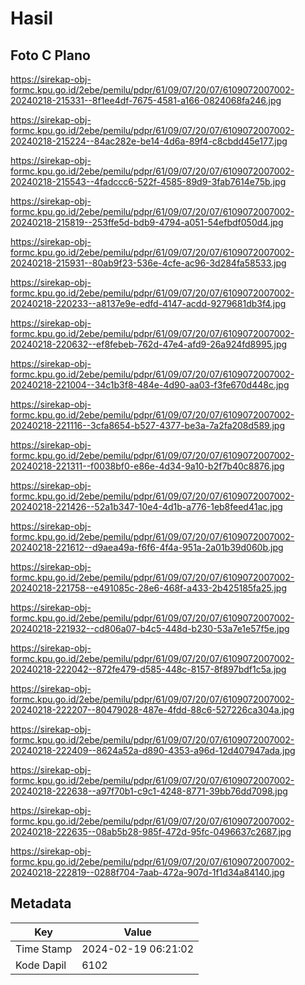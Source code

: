 # Hasil

## Foto C Plano

https://sirekap-obj-formc.kpu.go.id/2ebe/pemilu/pdpr/61/09/07/20/07/6109072007002-20240218-215331--8f1ee4df-7675-4581-a166-0824068fa246.jpg

https://sirekap-obj-formc.kpu.go.id/2ebe/pemilu/pdpr/61/09/07/20/07/6109072007002-20240218-215224--84ac282e-be14-4d6a-89f4-c8cbdd45e177.jpg

https://sirekap-obj-formc.kpu.go.id/2ebe/pemilu/pdpr/61/09/07/20/07/6109072007002-20240218-215543--4fadccc6-522f-4585-89d9-3fab7614e75b.jpg

https://sirekap-obj-formc.kpu.go.id/2ebe/pemilu/pdpr/61/09/07/20/07/6109072007002-20240218-215819--253ffe5d-bdb9-4794-a051-54efbdf050d4.jpg

https://sirekap-obj-formc.kpu.go.id/2ebe/pemilu/pdpr/61/09/07/20/07/6109072007002-20240218-215931--80ab9f23-536e-4cfe-ac96-3d284fa58533.jpg

https://sirekap-obj-formc.kpu.go.id/2ebe/pemilu/pdpr/61/09/07/20/07/6109072007002-20240218-220233--a8137e9e-edfd-4147-acdd-9279681db3f4.jpg

https://sirekap-obj-formc.kpu.go.id/2ebe/pemilu/pdpr/61/09/07/20/07/6109072007002-20240218-220632--ef8febeb-762d-47e4-afd9-26a924fd8995.jpg

https://sirekap-obj-formc.kpu.go.id/2ebe/pemilu/pdpr/61/09/07/20/07/6109072007002-20240218-221004--34c1b3f8-484e-4d90-aa03-f3fe670d448c.jpg

https://sirekap-obj-formc.kpu.go.id/2ebe/pemilu/pdpr/61/09/07/20/07/6109072007002-20240218-221116--3cfa8654-b527-4377-be3a-7a2fa208d589.jpg

https://sirekap-obj-formc.kpu.go.id/2ebe/pemilu/pdpr/61/09/07/20/07/6109072007002-20240218-221311--f0038bf0-e86e-4d34-9a10-b2f7b40c8876.jpg

https://sirekap-obj-formc.kpu.go.id/2ebe/pemilu/pdpr/61/09/07/20/07/6109072007002-20240218-221426--52a1b347-10e4-4d1b-a776-1eb8feed41ac.jpg

https://sirekap-obj-formc.kpu.go.id/2ebe/pemilu/pdpr/61/09/07/20/07/6109072007002-20240218-221612--d9aea49a-f6f6-4f4a-951a-2a01b39d060b.jpg

https://sirekap-obj-formc.kpu.go.id/2ebe/pemilu/pdpr/61/09/07/20/07/6109072007002-20240218-221758--e491085c-28e6-468f-a433-2b425185fa25.jpg

https://sirekap-obj-formc.kpu.go.id/2ebe/pemilu/pdpr/61/09/07/20/07/6109072007002-20240218-221932--cd806a07-b4c5-448d-b230-53a7e1e57f5e.jpg

https://sirekap-obj-formc.kpu.go.id/2ebe/pemilu/pdpr/61/09/07/20/07/6109072007002-20240218-222042--872fe479-d585-448c-8157-8f897bdf1c5a.jpg

https://sirekap-obj-formc.kpu.go.id/2ebe/pemilu/pdpr/61/09/07/20/07/6109072007002-20240218-222207--80479028-487e-4fdd-88c6-527226ca304a.jpg

https://sirekap-obj-formc.kpu.go.id/2ebe/pemilu/pdpr/61/09/07/20/07/6109072007002-20240218-222409--8624a52a-d890-4353-a96d-12d407947ada.jpg

https://sirekap-obj-formc.kpu.go.id/2ebe/pemilu/pdpr/61/09/07/20/07/6109072007002-20240218-222638--a97f70b1-c9c1-4248-8771-39bb76dd7098.jpg

https://sirekap-obj-formc.kpu.go.id/2ebe/pemilu/pdpr/61/09/07/20/07/6109072007002-20240218-222635--08ab5b28-985f-472d-95fc-0496637c2687.jpg

https://sirekap-obj-formc.kpu.go.id/2ebe/pemilu/pdpr/61/09/07/20/07/6109072007002-20240218-222819--0288f704-7aab-472a-907d-1f1d34a84140.jpg


## Metadata

| Key        | Value               |
| ---------- | ------------------- |
| Time Stamp | 2024-02-19 06:21:02 |
| Kode Dapil | 6102                |



